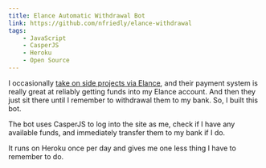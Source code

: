 ```yaml
---
title: Elance Automatic Withdrawal Bot
link: https://github.com/nfriedly/elance-withdrawal
tags: 
    - JavaScript
    - CasperJS
    - Heroku
    - Open Source
---
```


<i class="icon-dollar pull-right icon-4x"></i> I occasionally <a href="https://www.elance.com/s/nfriedly/">take on side projects via Elance</a>, and their payment system is really great at reliably getting funds into my Elance account.
And then they just sit there until I remember to withdrawal them to my bank. So, I built this bot.

The bot uses CasperJS to log into the site as me, check if I have any available funds, and immediately transfer them to my bank if I do.

It runs on Heroku once per day and gives me one less thing I have to remember to do.
